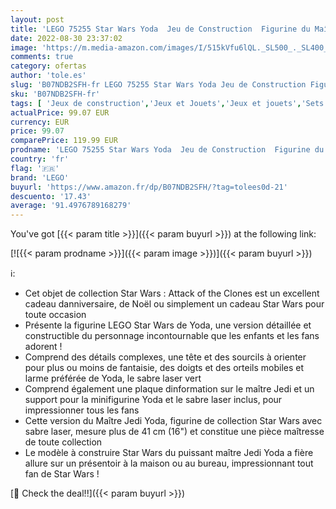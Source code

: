 ```yaml
---
layout: post
title: 'LEGO 75255 Star Wars Yoda  Jeu de Construction  Figurine du Maître  Collection  avec Sabre Laser  et Présentoir  Réplique du Film L Attaque des Clones'
date: 2022-08-30 23:37:02
image: 'https://m.media-amazon.com/images/I/515kVfu6lQL._SL500_._SL400_.jpg'
comments: true
category: ofertas
author: 'tole.es'
slug: 'B07NDB2SFH-fr LEGO 75255 Star Wars Yoda Jeu de Construction Figurine du...'
sku: 'B07NDB2SFH-fr'
tags: [ 'Jeux de construction','Jeux et Jouets','Jeux et jouets','Sets de jeux de construction','lego','🇫🇷', ]
actualPrice: 99.07 EUR
currency: EUR
price: 99.07
comparePrice: 119.99 EUR
prodname: 'LEGO 75255 Star Wars Yoda  Jeu de Construction  Figurine du Maître  Collection  avec Sabre Laser  et Présentoir  Réplique du Film L Attaque des Clones'
country: 'fr'
flag: '🇫🇷'
brand: 'LEGO'
buyurl: 'https://www.amazon.fr/dp/B07NDB2SFH/?tag=tolees0d-21'
descuento: '17.43'
average: '91.4976789168279'
---
```


You've got [{{< param title >}}]({{< param buyurl >}}) at the following link:

[![{{< param prodname >}}]({{< param image >}})]({{< param buyurl >}})

ℹ️:

- Cet objet de collection Star Wars : Attack of the Clones est un excellent cadeau danniversaire, de Noël ou simplement un cadeau Star Wars pour toute occasion
- Présente la figurine LEGO Star Wars de Yoda, une version détaillée et constructible du personnage incontournable que les enfants et les fans adorent !
- Comprend des détails complexes, une tête et des sourcils à orienter pour plus ou moins de fantaisie, des doigts et des orteils mobiles et larme préférée de Yoda, le sabre laser vert
- Comprend également une plaque dinformation sur le maître Jedi et un support pour la minifigurine Yoda et le sabre laser inclus, pour impressionner tous les fans
- Cette version du Maître Jedi Yoda, figurine de collection Star Wars avec sabre laser, mesure plus de 41 cm (16") et constitue une pièce maîtresse de toute collection
- Le modèle à construire Star Wars du puissant maître Jedi Yoda a fière allure sur un présentoir à la maison ou au bureau, impressionnant tout fan de Star Wars !

[🛒 Check the deal!!]({{< param buyurl >}})
